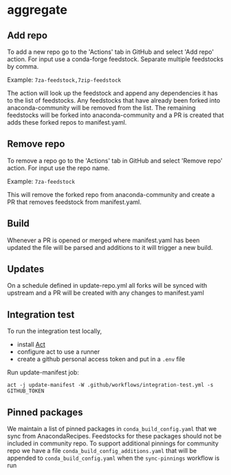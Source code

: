 # aggregate

## Add repo
To add a new repo go to the 'Actions' tab in GitHub and select 'Add repo' action.
For input use a conda-forge feedstock. Separate multiple feedstocks by comma.

Example: `7za-feedstock,7zip-feedstock`

The action will look up the feedstock and append any dependencies it has to the list of feedstocks. Any feedstocks
that have already been forked into anaconda-community will be removed from the list. The remaining feedstocks will
be forked into anaconda-community and a PR is created that adds these forked repos to manifest.yaml.

## Remove repo
To remove a repo go to the 'Actions' tab in GitHub and select 'Remove repo' action.
For input use the repo name. 

Example: `7za-feedstock`

This will remove the forked repo from anaconda-community and create a PR that removes feedstock from manifest.yaml.

## Build
Whenever a PR is opened or merged where manifest.yaml has been updated the file will be parsed and additions to it will
trigger a new build.

## Updates
On a schedule defined in update-repo.yml all forks will be synced with upstream and a PR will be created with any changes to manifest.yaml

## Integration test

To run the integration test locally, 
- install [Act](https://github.com/nektos/act)
- configure act to use a runner 
- create a github personal access token and put in a `.env` file

Run update-manifest job:
```
act -j update-manifest -W .github/workflows/integration-test.yml -s GITHUB_TOKEN
```

## Pinned packages
We maintain a list of pinned packages in `conda_build_config.yaml` that we sync from AnacondaRecipes. Feedstocks for these packages should not be included in community repo.
To support additional pinnings for community repo we have a file `conda_build_config_additions.yaml` that will be appended to `conda_build_config.yaml` when the `sync-pinnings` workflow is run